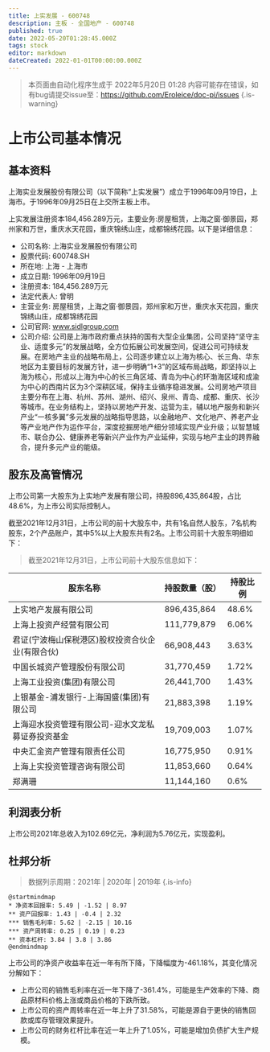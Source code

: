 ```yaml
---
title: 上实发展 - 600748
description: 主板 - 全国地产 - 600748
published: true
date: 2022-05-20T01:28:45.000Z
tags: stock
editor: markdown
dateCreated: 2022-01-01T00:00:00.000Z
---
```


> 本页面由自动化程序生成于 2022年5月20日 01:28
> 内容可能存在错误，如有bug请提交issue至：https://github.com/Eroleice/doc-pi/issues
{.is-warning}

# 上市公司基本情况

## 基本资料

上海实业发展股份有限公司（以下简称“上实发展”）成立于1996年09月19日，上海市。于1996年09月25日在上交所主板上市。

上实发展注册资本184,456.289万元，主要业务:房屋租赁，上海之窗·御景园，郑州家和万世，重庆水天花园，重庆锦绣山庄，成都锦绣花园。以下是详细信息：

- 公司名称: 上海实业发展股份有限公司
- 股票代码: 600748.SH
- 所在地: 上海 - 上海市
- 成立日期: 1996年09月19日
- 注册资本: 184,456.289万元
- 法定代表人: 曾明
- 主营业务: 房屋租赁，上海之窗·御景园，郑州家和万世，重庆水天花园，重庆锦绣山庄，成都锦绣花园
- 公司官网: www.sidlgroup.com
- 公司介绍: 公司是上海市政府重点扶持的国有大型企业集团，公司坚持“坚守主业、适度多元”的发展战略，全方位拓展公司发展空间，促进公司可持续发展。在房地产主业的战略布局上，公司逐步建立以上海为核心、长三角、华东地区为主要目标的发展方针，进一步明确“1+3”的区域布局战略，即坚持以上海为核心，形成以上海为中心的长三角区域、青岛为中心的环渤海区域和成渝为中心的西南片区为3个深耕区域，保持主业循序稳进发展。公司房地产项目主要分布在上海、杭州、苏州、湖州、绍兴、泉州、青岛、成都、重庆、长沙等城市。在业务结构上，坚持以房地产开发、运营为主，辅以地产服务和新兴产业“一核多翼”多元发展的战略指导思路，以金融地产、文化地产、养老产业等产业地产作为运作平台，深度挖掘房地产细分领域实现产业升级；以智慧城市、联合办公、健康养老等新兴产业作为产业延伸，实现与地产主业的跨界融合，提升多元产业的能级。


## 股东及高管情况

上市公司第一大股东为上实地产发展有限公司，持股896,435,864股，占比48.6%，为上市公司实际控制人。

截至2021年12月31日，上市公司的前十大股东中，共有1名自然人股东，7名机构股东，2个产品账户，其中5%以上大股东共有2名。上市公司前十大股东明细如下：

> 截至2021年12月31日，上市公司前十大股东信息如下：

| 股东名称 | 持股数量（股） | 持股比例 |
| --- | --- | --- |
| 上实地产发展有限公司 | 896,435,864 | 48.6% |
| 上海上投资产经营有限公司 | 111,779,879 | 6.06% |
| 君证(宁波梅山保税港区)股权投资合伙企业(有限合伙) | 66,908,443 | 3.63% |
| 中国长城资产管理股份有限公司 | 31,770,459 | 1.72% |
| 上海工业投资(集团)有限公司 | 26,441,700 | 1.43% |
| 上银基金-浦发银行-上海国盛(集团)有限公司 | 21,883,398 | 1.19% |
| 上海迎水投资管理有限公司-迎水文龙私募证券投资基金 | 19,709,003 | 1.07% |
| 中央汇金资产管理有限责任公司 | 16,775,950 | 0.91% |
| 上海上实投资管理咨询有限公司 | 11,853,660 | 0.64% |
| 郑满珊 | 11,144,160 | 0.6% |




## 利润表分析

上市公司2021年总收入为102.69亿元，净利润为5.76亿元，实现盈利。

## 杜邦分析

> 数据列示周期：2021年 | 2020年 | 2019年
{.is-info}

```plantuml
@startmindmap
* 净资本回报率: 5.49 | -1.52 | 8.97
** 资产回报率: 1.43 | -0.4 | 2.32
*** 销售毛利率: 5.62 | -2.15 | 10.16
*** 资产周转率: 0.25 | 0.19 | 0.23
** 资本杠杆: 3.84 | 3.8 | 3.86
@endmindmap
```

上市公司的净资产收益率在近一年有所下降，下降幅度为-461.18%，其变化情况分解如下：
- 上市公司的销售毛利率在近一年下降了-361.4%，可能是生产效率的下降、商品原材料价格上涨或商品价格的下跌所致。
- 上市公司的资产周转率在近一年上升了31.58%，可能是源自于更快的销售回款或库存管理效果提升。
- 上市公司的财务杠杆比率在近一年上升了1.05%，可能是增加负债扩大生产规模。

